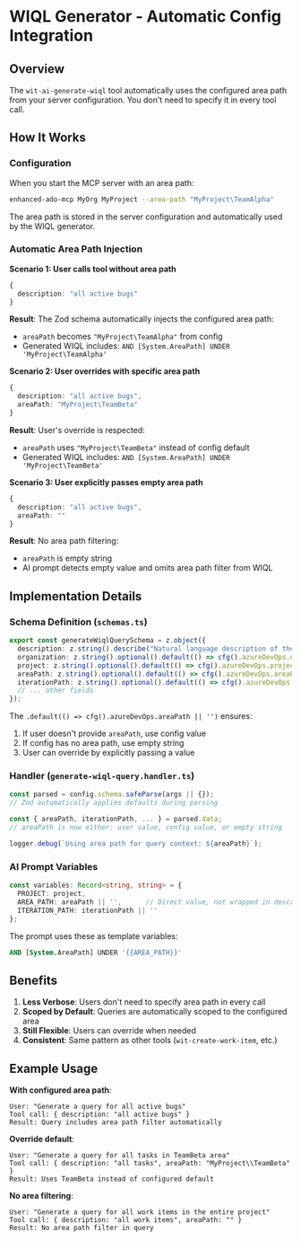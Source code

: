 # WIQL Generator - Automatic Config Integration

## Overview

The `wit-ai-generate-wiql` tool automatically uses the configured area path from your server configuration. You don't need to specify it in every tool call.

## How It Works

### Configuration
When you start the MCP server with an area path:
```bash
enhanced-ado-mcp MyOrg MyProject --area-path "MyProject\TeamAlpha"
```

The area path is stored in the server configuration and automatically used by the WIQL generator.

### Automatic Area Path Injection

**Scenario 1: User calls tool without area path**
```typescript
{
  description: "all active bugs"
}
```

**Result**: The Zod schema automatically injects the configured area path:
- `areaPath` becomes `"MyProject\TeamAlpha"` from config
- Generated WIQL includes: `AND [System.AreaPath] UNDER 'MyProject\TeamAlpha'`

**Scenario 2: User overrides with specific area path**
```typescript
{
  description: "all active bugs",
  areaPath: "MyProject\TeamBeta"
}
```

**Result**: User's override is respected:
- `areaPath` uses `"MyProject\TeamBeta"` instead of config default
- Generated WIQL includes: `AND [System.AreaPath] UNDER 'MyProject\TeamBeta'`

**Scenario 3: User explicitly passes empty area path**
```typescript
{
  description: "all active bugs",
  areaPath: ""
}
```

**Result**: No area path filtering:
- `areaPath` is empty string
- AI prompt detects empty value and omits area path filter from WIQL

## Implementation Details

### Schema Definition (`schemas.ts`)
```typescript
export const generateWiqlQuerySchema = z.object({
  description: z.string().describe("Natural language description of the desired query"),
  organization: z.string().optional().default(() => cfg().azureDevOps.organization),
  project: z.string().optional().default(() => cfg().azureDevOps.project),
  areaPath: z.string().optional().default(() => cfg().azureDevOps.areaPath || ''),
  iterationPath: z.string().optional().default(() => cfg().azureDevOps.iterationPath || ''),
  // ... other fields
});
```

The `.default(() => cfg().azureDevOps.areaPath || '')` ensures:
1. If user doesn't provide `areaPath`, use config value
2. If config has no area path, use empty string
3. User can override by explicitly passing a value

### Handler (`generate-wiql-query.handler.ts`)
```typescript
const parsed = config.schema.safeParse(args || {});
// Zod automatically applies defaults during parsing

const { areaPath, iterationPath, ... } = parsed.data;
// areaPath is now either: user value, config value, or empty string

logger.debug(`Using area path for query context: ${areaPath}`);
```

### AI Prompt Variables
```typescript
const variables: Record<string, string> = {
  PROJECT: project,
  AREA_PATH: areaPath || '',      // Direct value, not wrapped in description
  ITERATION_PATH: iterationPath || ''
};
```

The prompt uses these as template variables:
```sql
AND [System.AreaPath] UNDER '{{AREA_PATH}}'
```

## Benefits

1. **Less Verbose**: Users don't need to specify area path in every call
2. **Scoped by Default**: Queries are automatically scoped to the configured area
3. **Still Flexible**: Users can override when needed
4. **Consistent**: Same pattern as other tools (`wit-create-work-item`, etc.)

## Example Usage

**With configured area path**: 
```
User: "Generate a query for all active bugs"
Tool call: { description: "all active bugs" }
Result: Query includes area path filter automatically
```

**Override default**:
```
User: "Generate a query for all tasks in TeamBeta area"
Tool call: { description: "all tasks", areaPath: "MyProject\\TeamBeta" }
Result: Uses TeamBeta instead of configured default
```

**No area filtering**:
```
User: "Generate a query for all work items in the entire project"
Tool call: { description: "all work items", areaPath: "" }
Result: No area path filter in query
```
